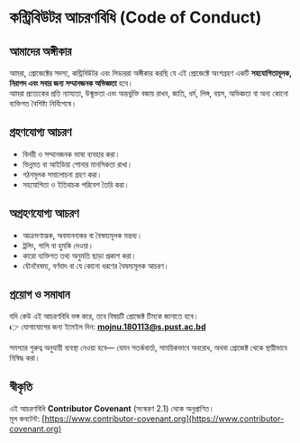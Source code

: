 # কন্ট্রিবিউটর আচরণবিধি (Code of Conduct)

## আমাদের অঙ্গীকার

আমরা, প্রোজেক্টের সদস্য, কন্ট্রিবিউটর এবং লিডাররা অঙ্গীকার করছি যে এই প্রোজেক্টে অংশগ্রহণ একটি **সহযোগিতামূলক, নিরাপদ এবং সবার জন্য সম্মানজনক অভিজ্ঞতা** হবে।  
আমরা প্রত্যেকের প্রতি ন্যায্যতা, উন্মুক্ততা এবং অন্তর্ভুক্তি বজায় রাখব, জাতি, ধর্ম, লিঙ্গ, বয়স, অভিজ্ঞতা বা অন্য কোনো ব্যক্তিগত বৈশিষ্ট্য নির্বিশেষে।

## গ্রহণযোগ্য আচরণ

- বিনয়ী ও সম্মানজনক ভাষা ব্যবহার করা।
- ভিন্নমত বা আইডিয়া শোনার মানসিকতা রাখা।
- গঠনমূলক সমালোচনা গ্রহণ করা।
- সহযোগিতা ও ইতিবাচক পরিবেশ তৈরি করা।

## অগ্রহণযোগ্য আচরণ

- আক্রমণাত্মক, অবমাননাকর বা বৈষম্যমূলক মন্তব্য।
- ট্রলিং, গালি বা হুমকি দেওয়া।
- কারো ব্যক্তিগত তথ্য অনুমতি ছাড়া প্রকাশ করা।
- যৌনবৈষম্য, বর্ণবাদ বা যে কোনো ধরণের বৈষম্যমূলক আচরণ।

## প্রয়োগ ও সমাধান

যদি কেউ এই আচরণবিধি ভঙ্গ করে, তবে বিষয়টি প্রোজেক্ট টিমকে জানাতে হবে।  
👉 যোগাযোগের জন্য ইমেইল দিন: **[mojnu.180113@s.pust.ac.bd](mojnu.180113@s.pust.ac.bd)**

সমস্যার গুরুত্ব অনুযায়ী ব্যবস্থা নেওয়া হবে— যেমন সতর্কবার্তা, সাময়িকভাবে অবরোধ, অথবা প্রোজেক্ট থেকে স্থায়ীভাবে নিষিদ্ধ করা।

## স্বীকৃতি

এই আচরণবিধি **Contributor Covenant** (সংস্করণ 2.1) থেকে অনুপ্রাণিত।  
মূল কনটেন্ট: [https://www.contributor-covenant.org](https://www.contributor-covenant.org)
